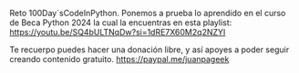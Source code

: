 Reto 100Day´sCodeInPython.
Ponemos a prueba lo aprendido en el curso de Beca Python 2024
la cual la encuentras en esta playlist: 
https://youtu.be/SQ4bULTNqDw?si=1dRE7X60M2q2NZYI

Te recuerpo puedes hacer una donación libre,
y así apoyes a poder seguir creando contenido gratuito.
https://paypal.me/juanpageek
